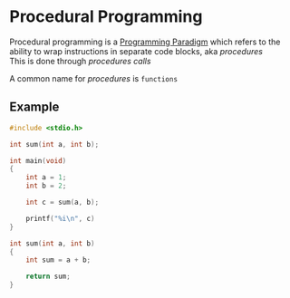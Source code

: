 # Procedural Programming
Procedural programming is a [Programming Paradigm](../Univesp/Univesp_Programming-Paradigm.md) which refers to the ability to wrap instructions in separate code blocks, aka *procedures*  
This is done through *procedures calls*

A common name for *procedures* is `functions`

## Example

```c
#include <stdio.h>

int sum(int a, int b);

int main(void)
{
    int a = 1;
    int b = 2;

    int c = sum(a, b);

    printf("%i\n", c)
}

int sum(int a, int b)
{
    int sum = a + b;

    return sum;
}
```
